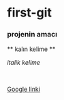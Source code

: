 # first-git
### projenin amacı

** kalın kelime **

*italik kelime*

<br>


[Google linki](http://www.google.com)

